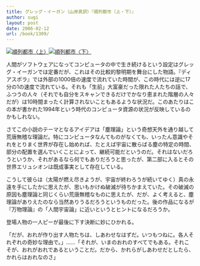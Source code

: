 ```yaml
---
title: グレッグ・イーガン（山岸真訳）『順列都市（上・下）』
author: sugi
layout: post
date: 2006-02-12
url: /book/1309/
---
```

<a href="http://www.amazon.co.jp/exec/obidos/ASIN/4150112894/chezsugi-22/ref=nosim/" name="amazletlink" target="_blank"><img src="http://i2.wp.com/ecx.images-amazon.com/images/I/510GECFZ41L.SL160.jpg?w=660" alt="順列都市〈上〉" class="alignleft" data-recalc-dims="1" /></a><a href="http://www.amazon.co.jp/exec/obidos/ASIN/4150112908/chezsugi-22/ref=nosim/" name="amazletlink" target="_blank"><img src="http://i2.wp.com/ec2.images-amazon.com/images/I/51TG9WANF3L.SL160.jpg?w=660" alt="順列都市〈下〉" class="alignleft" data-recalc-dims="1" /></a>

人間がソフトウェアになってコンピュータの中で生き続けるという設定はグレッグ・イーガンでは定番だが、これはその比較的黎明期を舞台にした物語。『ディアスポラ』では外部の1000倍の速度で流れていた時間が、この時代には逆に17分の1の速度で流れている。それも「生前」大富豪だった限れた人たちの話で、ふつうの人々（それでも自分をスキャンできるだけでかなり恵まれた階層の人々だが）は10時間まったく計算されないこともあるような状況だ。このあたりはこの本が書かれた1994年という時代のコンピュータ資源の状況が反映しているのかもしれない。

さてこの小説のテーマとなるアイデアは「塵理論」という奇想天外を通り越して荒唐無稽な理論だ。特にコンピュータなんてものがなくても、いったん意識やそれをとりまく世界が存在し始めれば、たとえば宇宙に散らばる塵の特定の時間、部分の配置を選んでいくことによって、継続可能だというのだ。それはないだろうというか、それがあるなら何でもありだろうと思ったが、第二部に入るとその世界エリュシオンは既成事実として存在している。

こうして彼らは（太陽が燃え尽きようが、宇宙が終わろうが続いてゆく）真の永遠を手にしたかに思えたが、思いもかけぬ破滅が待ちかまえていた。その破滅の原因も塵理論と同じくらい荒唐無稽なものに思えたが、だが、よく考えると、塵理論がありえたのなら当然ありうるだろうというものだった。後の作品になるが『万物理論』の「人間宇宙論」に近いというとヒントになるだろうか。

登場人物の一人ピーが最後に下す決断に妙にひかれる。

「だが、おれが作り出す人物たちは、しあわせなはずだ。いつもつねに。各人それぞれの奇妙な理由で。」......「それが、いまのおれのすべてでもある。それこそが、おれがおれであるということだ。だから、かれらがしあわせだとしたら、かれらはおれなのさ」


